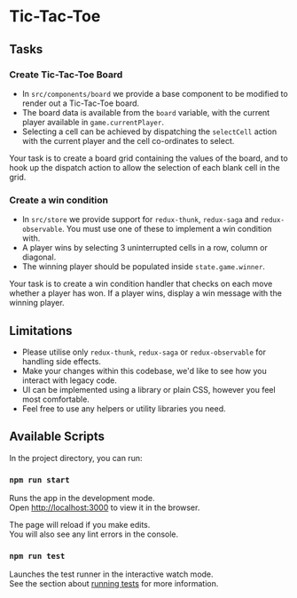 # Tic-Tac-Toe

## Tasks

### Create Tic-Tac-Toe Board

* In `src/components/board` we provide a base component to be modified to render out a Tic-Tac-Toe board.
* The board data is available from the `board` variable, with the current player available in `game.currentPlayer`.
* Selecting a cell can be achieved by dispatching the `selectCell` action with the current player and the cell co-ordinates to select.

Your task is to create a board grid containing the values of the board, and to hook up the dispatch action to allow the selection of each blank cell in the grid.

### Create a win condition

* In `src/store` we provide support for `redux-thunk`, `redux-saga` and `redux-observable`. You must use one of these to implement a win condition with.
* A player wins by selecting 3 uninterrupted cells in a row, column or diagonal.
* The winning player should be populated inside `state.game.winner`.

Your task is to create a win condition handler that checks on each move whether a player has won. If a player wins, display a win message with the winning player.

## Limitations

* Please utilise only `redux-thunk`, `redux-saga` or `redux-observable` for handling side effects.
* Make your changes within this codebase, we'd like to see how you interact with legacy code.
* UI can be implemented using a library or plain CSS, however you feel most comfortable.
* Feel free to use any helpers or utility libraries you need.

## Available Scripts

In the project directory, you can run:

### `npm run start`

Runs the app in the development mode.<br />
Open [http://localhost:3000](http://localhost:3000) to view it in the browser.

The page will reload if you make edits.<br />
You will also see any lint errors in the console.

### `npm run test`

Launches the test runner in the interactive watch mode.<br />
See the section about [running tests](https://facebook.github.io/create-react-app/docs/running-tests) for more information.
